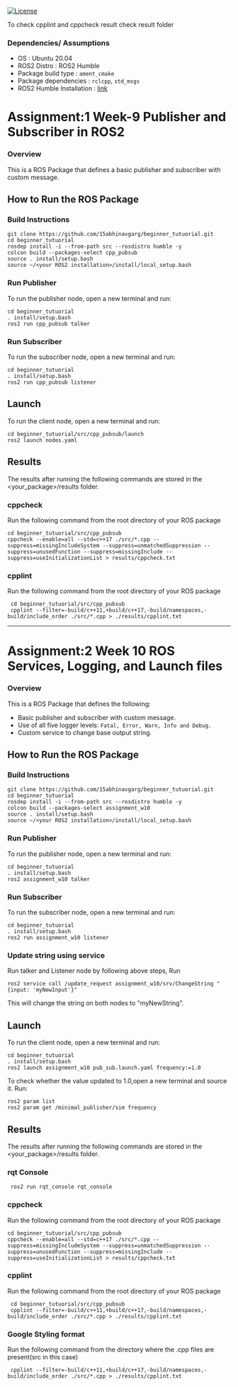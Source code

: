 [![License](https://img.shields.io/badge/License-Apache%202.0-blue.svg)](https://opensource.org/licenses/Apache-2.0)

To check cpplint and cppcheck result check result folder

### Dependencies/ Assumptions
- OS : Ubuntu 20.04 
- ROS2 Distro : ROS2 Humble
- Package build type : ```ament_cmake ```
- Package dependencies : ```rclcpp```, ```std_msgs``` 
- ROS2 Humble Installation : [link](https://automaticaddison.com/how-to-install-ros-2-foxy-fitzroy-on-ubuntu-linux/)
# Assignment:1 Week-9 Publisher and Subscriber in ROS2

### Overview

This is a ROS Package that defines a basic publisher and subscriber with custom message.

## How to Run the ROS Package
### Build Instructions
```
git clone https://github.com/15abhinavgarg/beginner_tutuorial.git
cd beginner_tutuorial   
rosdep install -i --from-path src --rosdistro humble -y
colcon build --packages-select cpp_pubsub
source . install/setup.bash
source ~/<your ROS2 installation>/install/local_setup.bash
```

### Run Publisher
To run the publisher node, open a new terminal and run:
```
cd beginner_tutuorial
. install/setup.bash
ros2 run cpp_pubsub talker
```
### Run Subscriber
To run the subscriber node, open a new terminal and run:
```
cd beginner_tutuorial
. install/setup.bash
ros2 run cpp_pubsub listener
```


## Launch
To run the client node, open a new terminal and run:
```
cd beginner_tutuorial/src/cpp_pubsub/launch
ros2 launch nodes.yaml
```

## Results
The results after running the following commands are stored in the <your_package>/results folder.

### cppcheck
Run the following command from the root directory of your ROS package
```
cd beginner_tutuorial/src/cpp_pubsub
cppcheck --enable=all --std=c++17 ./src/*.cpp --suppress=missingIncludeSystem --suppress=unmatchedSuppression --suppress=unusedFunction --suppress=missingInclude --suppress=useInitializationList > results/cppcheck.txt
```
### cpplint
Run the following command from the root directory of your ROS package
```
 cd beginner_tutuorial/src/cpp_pubsub
 cpplint --filter=-build/c++11,+build/c++17,-build/namespaces,-build/include_order ./src/*.cpp > ./results/cpplint.txt
```
--------------------------------------------------------------------------------------------------------------
# Assignment:2 Week 10 ROS Services, Logging, and Launch files

### Overview
This is a ROS Package that defines the following:
- Basic publisher and subscriber with custom message.
- Use of all five logger levels: ```Fatal, Error, Warn, Info and Debug.```
- Custom service to change base output string.

## How to Run the ROS Package
### Build Instructions
```
git clone https://github.com/15abhinavgarg/beginner_tutuorial.git
cd beginner_tutuorial   
rosdep install -i --from-path src --rosdistro humble -y
colcon build --packages-select assignment_w10
source . install/setup.bash
source ~/<your ROS2 installation>/install/local_setup.bash
```

### Run Publisher
To run the publisher node, open a new terminal and run:
```
cd beginner_tutuorial
. install/setup.bash
ros2 assignment_w10 talker
```
### Run Subscriber
To run the subscriber node, open a new terminal and run:
```
cd beginner_tutuorial
. install/setup.bash
ros2 run assignment_w10 listener
```
### Update string using service
Run talker and Listener node by following above steps, Run
```
ros2 service call /update_request assignment_w10/srv/ChangeString "{input: 'myNewInput'}"
```
This will change the string on both nodes to "myNewString".


## Launch
To run the client node, open a new terminal and run:
```
cd beginner_tutuorial
. install/setup.bash
ros2 launch assignment_w10 pub_sub.launch.yaml frequency:=1.0
```
To check whether the value updated to 1.0,open a new terminal and source it. Run:
```
ros2 param list
ros2 param get /minimal_publisher/sim frequency 
```

## Results
The results after running the following commands are stored in the <your_package>/results folder.

### rqt Console
```
 ros2 run rqt_console rqt_console

```
### cppcheck
Run the following command from the root directory of your ROS package
```
cd beginner_tutuorial/src/cpp_pubsub
cppcheck --enable=all --std=c++17 ./src/*.cpp --suppress=missingIncludeSystem --suppress=unmatchedSuppression --suppress=unusedFunction --suppress=missingInclude --suppress=useInitializationList > results/cppcheck.txt
```
### cpplint
Run the following command from the root directory of your ROS package
```
 cd beginner_tutuorial/src/cpp_pubsub
 cpplint --filter=-build/c++11,+build/c++17,-build/namespaces,-build/include_order ./src/*.cpp > ./results/cpplint.txt
```
### Google Styling format
Run the following command from the directory where the .cpp files are present(src in this case)
```
 cpplint --filter=-build/c++11,+build/c++17,-build/namespaces,-build/include_order ./src/*.cpp > ./results/cpplint.txt
```